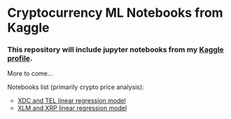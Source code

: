 <h1>Cryptocurrency ML Notebooks from Kaggle</h1>

<h3>This repository will include jupyter notebooks from my <a href="https://kaggle.com/mauricedw22">Kaggle profile</a>.</h3>

<p>More to come...</p>

<p>Notebooks list (primarily crypto price analysis):</p>
<ul style="list-style-type:circle;">
    <li><a href="https://www.kaggle.com/mauricedw22/telcoin-xdc-linear-regression-model/">XDC and TEL linear regression model</a></li>
    <li><a href="https://www.kaggle.com/mauricedw22/xrp-xlm-linear-regression-model/">XLM and XRP linear regression model</a></li>
</ul>
